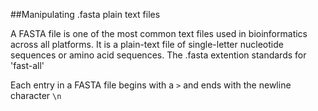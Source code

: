 ##Manipulating .fasta plain text files


A FASTA file is one of the most common text files used in bioinformatics across all platforms. 
It is a plain-text file of single-letter nucleotide sequences or amino acid sequences. 
The .fasta extention standards for 'fast-all'

Each entry in a FASTA file begins with a `>` and ends with the newline character `\n`
